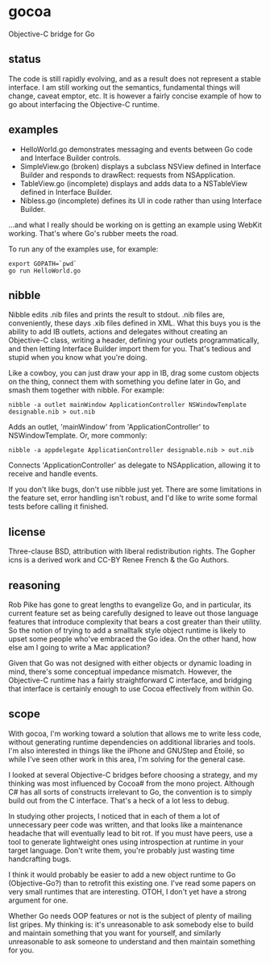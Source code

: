 gocoa
=====

Objective-C bridge for Go

status
------

The code is still rapidly evolving, and as a result does not represent a stable interface. I am still working out the semantics, fundamental things will change, caveat emptor, etc. It is however a fairly concise example of how to go about interfacing the Objective-C runtime.


examples
--------

* HelloWorld.go demonstrates messaging and events between Go code and Interface Builder controls.
* SimpleView.go (broken) displays a subclass NSView defined in Interface Builder and responds to drawRect: requests from NSApplication.
* TableView.go (incomplete) displays and adds data to a NSTableView defined in Interface Builder.
* Nibless.go (incomplete) defines its UI in code rather than using Interface Builder.

...and what I really should be working on is getting an example using WebKit working. That's where Go's rubber meets the road.


To run any of the examples use, for example:

	export GOPATH=`pwd` 
	go run HelloWorld.go 


nibble
------

Nibble edits .nib files and prints the result to stdout. .nib files are, conveniently, these days .xib files defined in XML. What this buys you is the ability to add IB outlets, actions and delegates without creating an Objective-C class, writing a header, defining your outlets programmatically, and then letting Interface Builder import them for you. That's tedious and stupid when you know what you're doing.

Like a cowboy, you can just draw your app in IB, drag some custom objects on the thing, connect them with something you define later in Go, and smash them together with nibble. For example:

	nibble -a outlet mainWindow ApplicationController NSWindowTemplate designable.nib > out.nib

Adds an outlet, 'mainWindow' from 'ApplicationController' to NSWindowTemplate. Or, more commonly:

	nibble -a appdelegate ApplicationController designable.nib > out.nib

Connects 'ApplicationController' as delegate to NSApplication, allowing it to receive and handle events.

If you don't like bugs, don't use nibble just yet. There are some limitations in the feature set, error handling isn't robust, and I'd like to write some formal tests before calling it finished.


license
-------

Three-clause BSD, attribution with liberal redistribution rights. The Gopher icns is a derived work and CC-BY Renee French & the Go Authors.

reasoning
---------

Rob Pike has gone to great lengths to evangelize Go, and in particular, its current feature set as being carefully designed to leave out those language features that introduce complexity that bears a cost greater than their utility. So the notion of trying to add a smalltalk style object runtime is likely to upset some people who've embraced the Go idea. On the other hand, how else am I going to write a Mac application?

Given that Go was not designed with either objects or dynamic loading in mind, there's some conceptual impedance mismatch. However, the Objective-C runtime has a fairly straightforward C interface, and bridging that interface is certainly enough to use Cocoa effectively from within Go.


scope
-----

With gocoa, I'm working toward a solution that allows me to write less code, without generating runtime dependencies on additional libraries and tools. I'm also interested in things like the iPhone and GNUStep and Étoilé, so while I've seen other work in this area, I'm solving for the general case.

I looked at several Objective-C bridges before choosing a strategy, and my thinking was most influenced by Cocoa# from the mono project. Although C# has all sorts of constructs irrelevant to Go, the convention is to simply build out from the C interface. That's a heck of a lot less to debug.

In studying other projects, I noticed that in each of them a lot of unnecessary peer code was written, and that looks like a maintenance headache that will eventually lead to bit rot. If you must have peers, use a tool to generate lightweight ones using introspection at runtime in your target language. Don't write them, you're probably just wasting time handcrafting bugs.

I think it would probably be easier to add a new object runtime to Go (Objective-Go?) than to retrofit this existing one. I've read some papers on very small runtimes that are interesting. OTOH, I don't yet have a strong argument for one.

Whether Go needs OOP features or not is the subject of plenty of mailing list gripes. My thinking is: it's unreasonable to ask somebody else to build and maintain something that you want for yourself, and similarly unreasonable to ask someone to understand and then maintain something for you. 
